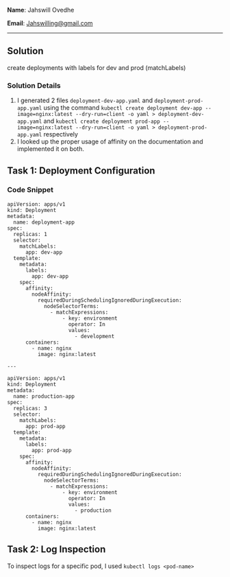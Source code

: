 **Name**: Jahswill Ovedhe

**Email**: Jahswilling@gmail.com

---

## Solution
create deployments with labels for dev and prod (matchLabels)
### Solution Details

1. I generated 2 files ```deployment-dev-app.yaml``` and ```deployment-prod-app.yaml``` using the command ```kubectl create deployment dev-app --image=nginx:latest --dry-run=client -o yaml > deployment-dev-app.yaml``` and ```kubectl create deployment prod-app --image=nginx:latest --dry-run=client -o yaml > deployment-prod-app.yaml``` respectively
2. I looked up the proper usage of affinity on the documentation and implemented it on both.

## Task 1: Deployment Configuration
### Code Snippet

```
apiVersion: apps/v1
kind: Deployment
metadata:
  name: deployment-app
spec:
  replicas: 1
  selector:
    matchLabels:
      app: dev-app
  template:
    metadata:
      labels:
        app: dev-app
    spec:
      affinity:
        nodeAffinity:
          requiredDuringSchedulingIgnoredDuringExecution:
            nodeSelectorTerms:
              - matchExpressions:
                  - key: environment
                    operator: In
                    values:
                      - development
      containers:
        - name: nginx
          image: nginx:latest

---

apiVersion: apps/v1
kind: Deployment
metadata:
  name: production-app
spec:
  replicas: 3
  selector:
    matchLabels:
      app: prod-app
  template:
    metadata:
      labels:
        app: prod-app
    spec:
      affinity:
        nodeAffinity:
          requiredDuringSchedulingIgnoredDuringExecution:
            nodeSelectorTerms:
              - matchExpressions:
                  - key: environment
                    operator: In
                    values:
                      - production
      containers:
        - name: nginx
          image: nginx:latest

```

## Task 2: Log Inspection
To inspect logs for a specific pod, I used ```kubectl logs <pod-name>```